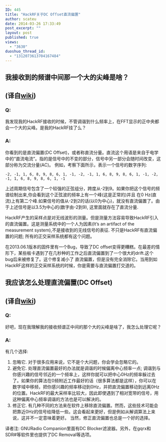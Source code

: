 ```yaml
---
ID: 445
title: "HackRF关于DC Offset直流偏置"
author: scateu
date: 2014-03-26 17:33:49
post_excerpt: ""
layout: post
published: true
views:
  - "3630"
duoshuo_thread_id:
  - "1312073613704167484"
---
```

<h2 id="我接收到的频谱中间那一个大的尖峰是啥译自wiki">我接收到的频谱中间那一个大的尖峰是啥？</h2>
<h2>(译自<a href="https://github.com/mossmann/hackrf/wiki/FAQ#what-is-this-big-spike-in-the-center-of-my-received-spectrum">wiki</a>)</h2>
<div id="wmd-preview-section-1366">
<h3 id="q">Q:</h3>
我发现我的HackRF接收的时候，不管调谐到什么频率上，在FFT显示的正中央都会一个大的尖峰。是我的HackRF挂了么？

</div>
<div id="wmd-preview-section-4177">
<h3 id="a">A:</h3>
你看到的是直流偏置(DC Offset)，或者称直流分量。直流这个用语是来自于电学中的“直流电流”。指的是信号中的不变的部分，信号中另一部分会随时间改变，这部分称为交流分量(AC)。 例如，考察下面所示，表示一个信号的数字序列:

</div>
<div id="wmd-preview-section-6358">
<pre><code>-2, -1, 1, 6, 8, 9, 8, 6, 1, -1, -2, -1, 1, 6, 8, 9, 8, 6, 1, -1, -2, -1, 1, 6, 8, 9, 8, 6, 1, -1</code></pre>
上述周期信号包含了一个较强的正弦组分，跨度从-2到9。如果你把这个信号的频谱绘制出来,你会看到这个正弦波的频率上有一个峰(这是正常的)并且 在0 Hz(直流)上有第二个峰.如果信号的值从-2到2的话(以0为中心)，就没有直流偏置了。由于上述信号是以3.5为中心的(数字由-2到9), 这里面就存在了直流分量.

HackRF产生的采样点是对无线波形的测量。但是测量方法容易导致HackRF引入的直流偏置。这是测量系统中的一个人为因素(It’s an artifact of the measurement system),不是接收到的无线信号的表征. 不只是HackRF有直流偏置的问题; 所有的正交采样系统都有这个问题。

在2013.06.1版本的固件里有一个Bug，导致了DC offset变得更糟糕。在最差的情形下，某些板卡遇到了在几秒种的工作之后直流偏置到了一个很大的drift.这个bug后来被修复了。这个修复减小了 直流偏置，但是没有完全消除它。当用到如HackRF这样的正交采样系统的时候，你是需要与直流偏置打交道的。

</div>
<div id="wmd-preview-section-6419">
<h2 id="我应该怎么处理直流偏置dc-offset-译自wiki">我应该怎么处理直流偏置(DC Offset)</h2>
<h2>(译自<a href="https://github.com/mossmann/hackrf/wiki/FAQ#how-do-i-deal-with-the-dc-offset">wiki</a>)</h2>
</div>
<div id="wmd-preview-section-1630">
<h3 id="q-1">Q:</h3>
好吧，现在我理解我的接收频谱正中间的那个大的尖峰是啥了，我怎么处理它呢？

</div>
<div id="wmd-preview-section-3591">
<h3 id="a-1">A:</h3>
有几个选择:
<ol>
	<li>忽略它. 对于很多应用来说，它不是个大问题，你会学会忽略它的。</li>
	<li>避免它. 处理直流偏置最好的办法就是调谐的时候偏离中心频率一点; 调谐到与你感兴趣的信号邻近的一个频率上，这样你就可以把中心0Hz的频率躲过去了。如果你的算法在0频附近工作最好的话（很多算法都是这样），你可以在 数字域中移频，把你感兴趣的频率移动到0Hz，并把直流偏置移动到远离0Hz的位置。HackRF的最大采样率比较大，因此即使遇到了相对宽带的信号，用 这种偏离中心频率调谐的方法也是可以解决的。</li>
	<li>修正它. 有几种不同的方法来在软件上移除直流偏置。然而，这些技术可能会把靠近0Hz的信号给降低一些。这会看起来更好，但是例如从解调算法上来 说，这并不一定意味着更好。 当然，修正直流偏置也总是一个好的选择。</li>
</ol>
译者注: GNURadio Companion里面有DC Blocker滤波器。另外，在gqrx和SDR#等软件里也提供了DC Removal等选项。

</div>
